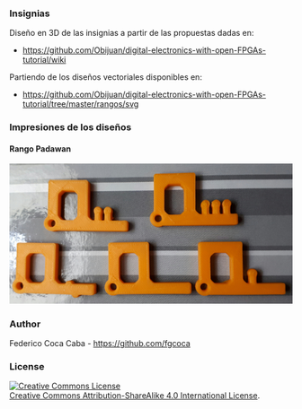 ### **Insignias**

Diseño en 3D de las insignias a partir de las propuestas dadas en:  

* https://github.com/Obijuan/digital-electronics-with-open-FPGAs-tutorial/wiki

Partiendo de los diseños vectoriales disponibles en:

* https://github.com/Obijuan/digital-electronics-with-open-FPGAs-tutorial/tree/master/rangos/svg


### **Impresiones de los diseños**

#### **Rango Padawan**

![Padawans](https://github.com/fgcoca/Mis-llaveros/blob/master/Llaveros-Academia-Jedi-Hardware/Images/Minis/Padawans.jpg)


### **Author**

Federico Coca Caba - https://github.com/fgcoca

### **License**
<a rel="license" href="http://creativecommons.org/licenses/by-sa/4.0/"><img alt="Creative Commons License" style="border-width:0" src="https://i.creativecommons.org/l/by-sa/4.0/88x31.png" /></a><br /> <a rel="license" href="http://creativecommons.org/licenses/by-sa/4.0/">Creative Commons Attribution-ShareAlike 4.0 International License</a>.
